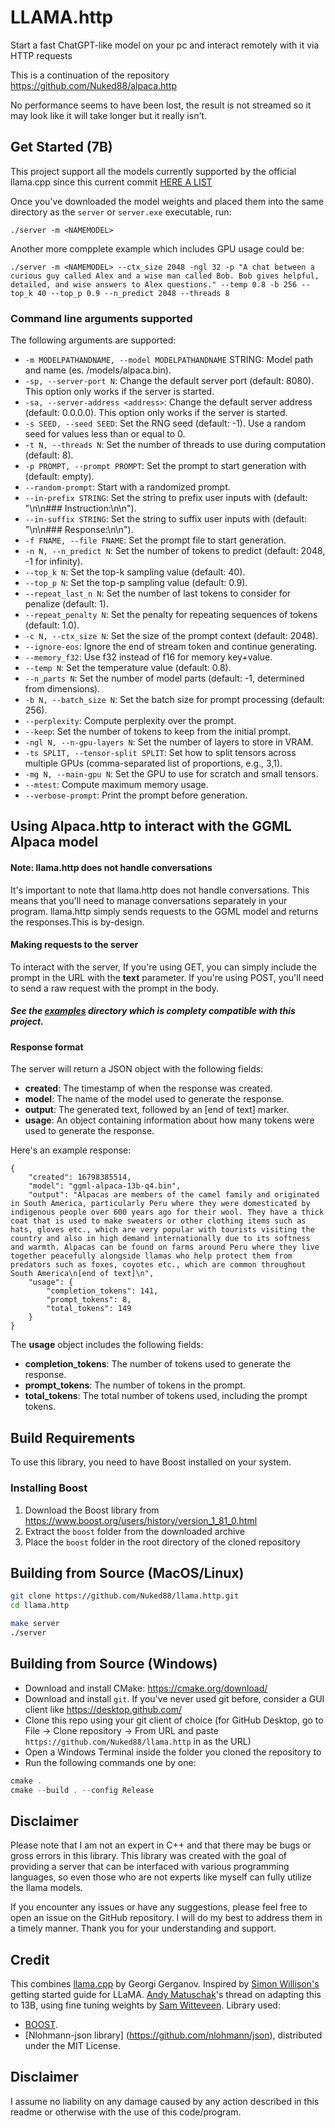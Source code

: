 # LLAMA.http

Start a fast ChatGPT-like model on your pc and interact remotely with it via HTTP requests

This is a continuation of the repository https://github.com/Nuked88/alpaca.http

No performance seems to have been lost, the result is not streamed so it may look like it will take longer but it really isn't.

## Get Started (7B)

This project support all the models currently supported by the official llama.cpp since this current commit [HERE A LIST](https://github.com/Nuked88/alpaca.http)


Once you've downloaded the model weights and placed them into the same directory as the `server` or `server.exe` executable, run:

```
./server -m <NAMEMODEL> 
```

Another more compplete example which includes GPU usage could be:
```
./server -m <NAMEMODEL> --ctx_size 2048 -ngl 32 -p "A chat between a curious guy called Alex and a wise man called Bob. Bob gives helpful, detailed, and wise answers to Alex questions." --temp 0.8 -b 256 --top_k 40 --top_p 0.9 --n_predict 2048 --threads 8 
```

### Command line arguments supported

The following arguments are supported:
* `-m MODELPATHANDNAME, --model MODELPATHANDNAME` STRING:  Model path and name (es. /models/alpaca.bin).
* `-sp, --server-port N`: Change the default server port (default: 8080). This option only works if the server is started.
* `-sa, --server-address <address>`: Change the default server address (default: 0.0.0.0). This option only works if the server is started.
* `-s SEED, --seed SEED`: Set the RNG seed (default: -1). Use a random seed for values less than or equal to 0.
* `-t N, --threads N`: Set the number of threads to use during computation (default: 8).
* `-p PROMPT, --prompt PROMPT`: Set the prompt to start generation with (default: empty).
* `--random-prompt`: Start with a randomized prompt.
* `--in-prefix STRING`: Set the string to prefix user inputs with (default: "\\n\\n### Instruction:\\n\\n").
* `--in-suffix STRING`: Set the string to suffix user inputs with (default: "\\n\\n### Response:\\n\\n").
* `-f FNAME, --file FNAME`: Set the prompt file to start generation.
* `-n N, --n_predict N`: Set the number of tokens to predict (default: 2048, -1 for infinity).
* `--top_k N`: Set the top-k sampling value (default: 40).
* `--top_p N`: Set the top-p sampling value (default: 0.9).
* `--repeat_last_n N`: Set the number of last tokens to consider for penalize (default: 1).
* `--repeat_penalty N`: Set the penalty for repeating sequences of tokens (default: 1.0).
* `-c N, --ctx_size N`: Set the size of the prompt context (default: 2048).
* `--ignore-eos`: Ignore the end of stream token and continue generating.
* `--memory_f32`: Use f32 instead of f16 for memory key+value.
* `--temp N`: Set the temperature value (default: 0.8).
* `--n_parts N`: Set the number of model parts (default: -1, determined from dimensions).
* `-b N, --batch_size N`: Set the batch size for prompt processing (default: 256).
* `--perplexity`: Compute perplexity over the prompt.
* `--keep`: Set the number of tokens to keep from the initial prompt.
* `-ngl N, --n-gpu-layers N`: Set the number of layers to store in VRAM.
* `-ts SPLIT, --tensor-split SPLIT`: Set how to split tensors across multiple GPUs (comma-separated list of proportions, e.g., 3,1).
* `-mg N, --main-gpu N`: Set the GPU to use for scratch and small tensors.
* `--mtest`: Compute maximum memory usage.
* `--verbose-prompt`: Print the prompt before generation.



## Using Alpaca.http to interact with the GGML Alpaca model

#### Note: llama.http does not handle conversations
It's important to note that llama.http does not handle conversations. This means that you'll need to manage conversations separately in your program. llama.http simply sends requests to the GGML model and returns the responses.This is by-design.

#### Making requests to the server
To interact with the server, If you're using GET, you can simply include the prompt in the URL with the **text** parameter. If you're using POST, you'll need to send a raw request with the prompt in the body.

##### See the [examples](https://github.com/Nuked88/alpaca.http/tree/master/examples) directory which is complety compatible with this project.

#### Response format
The server will return a JSON object with the following fields:

* **created**: The timestamp of when the response was created.
* **model**: The name of the model used to generate the response.
* **output**: The generated text, followed by an [end of text] marker.
* **usage**: An object containing information about how many tokens were used to generate the response.


Here's an example response:

```
{
    "created": 16798385514,
    "model": "ggml-alpaca-13b-q4.bin",
    "output": "Alpacas are members of the camel family and originated in South America, particularly Peru where they were domesticated by indigenous people over 600 years ago for their wool. They have a thick coat that is used to make sweaters or other clothing items such as hats, gloves etc., which are very popular with tourists visiting the country and also in high demand internationally due to its softness and warmth. Alpacas can be found on farms around Peru where they live together peacefully alongside llamas who help protect them from predators such as foxes, coyotes etc., which are common throughout South America\n[end of text]\n",
    "usage": {
        "completion_tokens": 141,
        "prompt_tokens": 8,
        "total_tokens": 149
    }
}
```

The **usage** object includes the following fields:

* **completion_tokens**: The number of tokens used to generate the response.
* **prompt_tokens**: The number of tokens in the prompt.
* **total_tokens**: The total number of tokens used, including the prompt tokens.





## Build Requirements

To use this library, you need to have Boost installed on your system.

### Installing Boost

1. Download the Boost library from https://www.boost.org/users/history/version_1_81_0.html
2. Extract the `boost` folder from the downloaded archive
3. Place the `boost` folder in the root directory of the cloned repository

## Building from Source (MacOS/Linux)


```sh
git clone https://github.com/Nuked88/llama.http.git
cd llama.http

make server
./server
```


## Building from Source (Windows)

- Download and install CMake: <https://cmake.org/download/>
- Download and install `git`. If you've never used git before, consider a GUI client like <https://desktop.github.com/>
- Clone this repo using your git client of choice (for GitHub Desktop, go to File -> Clone repository -> From URL and paste `https://github.com/Nuked88/llama.http` in as the URL)
- Open a Windows Terminal inside the folder you cloned the repository to
- Run the following commands one by one:

```ps1
cmake .
cmake --build . --config Release
```


## Disclaimer

Please note that I am not an expert in C++ and that there may be bugs or gross errors in this library. This library was created with the goal of providing a server that can be interfaced with various programming languages, so even those who are not experts like myself can fully utilize the llama models.

If you encounter any issues or have any suggestions, please feel free to open an issue on the GitHub repository. I will do my best to address them in a timely manner. Thank you for your understanding and support.

## Credit

This combines [llama.cpp](https://github.com/ggerganov/llama.cpp) by Georgi Gerganov. Inspired by [Simon Willison's](https://til.simonwillison.net/llms/llama-7b-m2) getting started guide for LLaMA. [Andy Matuschak](https://twitter.com/andy_matuschak/status/1636769182066053120)'s thread on adapting this to 13B, using fine tuning weights by [Sam Witteveen](https://huggingface.co/samwit/alpaca13B-lora). 
Library used: 
- [BOOST](https://www.boost.org/). 
- [Nlohmann-json library] (https://github.com/nlohmann/json), distributed under the MIT License.


## Disclaimer

I assume no liability on any damage caused by any action described in this readme or otherwise with the use of this code/program.


